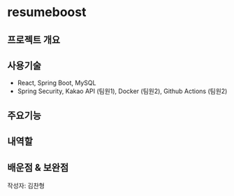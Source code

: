 # resumeboost

## 프로젝트 개요

## 사용기술
- React, Spring Boot, MySQL
- Spring Security, Kakao API (팀원1), Docker (팀원2), Github Actions (팀원2)
## 주요기능

## 내역할

## 배운점 & 보완점

작성자: 김찬형
